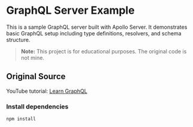 # GraphQL Server Example

This is a sample GraphQL server built with Apollo Server. It demonstrates basic GraphQL setup including type definitions, resolvers, and schema structure.

> **Note:** This project is for educational purposes. The original code is not mine.

## Original Source

YouTube tutorial: [Learn GraphQL ](https://www.youtube.com/watch?v=yqWzCV0kU_c&t=6777s)


### Install dependencies

```bash
npm install
